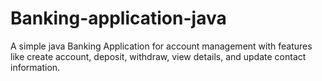 # Banking-application-java
A simple java Banking Application for account management with features like create account, deposit, withdraw, view details, and update contact information.
